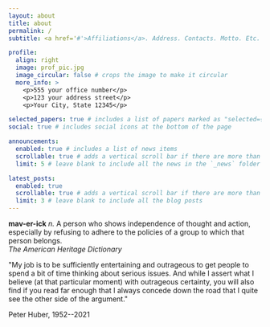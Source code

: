 ```yaml
---
layout: about
title: about
permalink: /
subtitle: <a href='#'>Affiliations</a>. Address. Contacts. Motto. Etc.

profile:
  align: right
  image: prof_pic.jpg
  image_circular: false # crops the image to make it circular
  more_info: >
    <p>555 your office number</p>
    <p>123 your address street</p>
    <p>Your City, State 12345</p>

selected_papers: true # includes a list of papers marked as "selected={true}"
social: true # includes social icons at the bottom of the page

announcements:
  enabled: true # includes a list of news items
  scrollable: true # adds a vertical scroll bar if there are more than 3 news items
  limit: 5 # leave blank to include all the news in the `_news` folder

latest_posts:
  enabled: true
  scrollable: true # adds a vertical scroll bar if there are more than 3 new posts items
  limit: 3 # leave blank to include all the blog posts
---
```


**mav-er-ick** *n.* A person who shows independence of thought and action,  
especially by refusing to adhere to the policies of a group to which that person belongs.  
*The American Heritage Dictionary*


"My job is to be sufficiently entertaining and outrageous to get people to spend a bit of time thinking about serious issues. And while I assert what I believe (at that particular moment) with outrageous certainty, you will also find if you read far enough that I always concede down the road that I quite see the other side of the argument."

Peter Huber, 1952--2021
